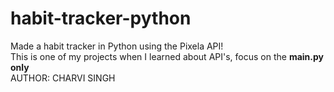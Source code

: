 # habit-tracker-python
Made a habit tracker in Python using the Pixela API!<br>
This is one of my projects when I learned about API's, focus on the <b>main.py only</b> <br>
AUTHOR: CHARVI SINGH
